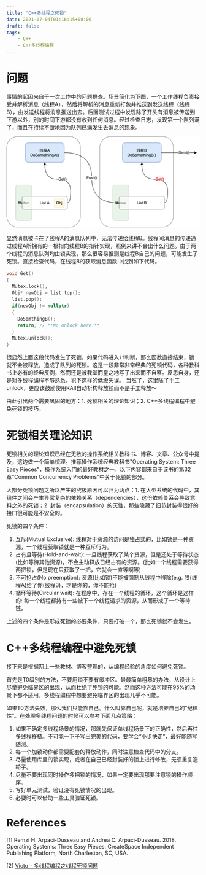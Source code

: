 ```yaml
---
title: "C++多线程之死锁"
date: 2021-07-04T01:16:15+08:00
draft: false
tags: 
    - C++
    - C++多线程编程
---
```


# 问题

事情的起因来自于一次工作中的问题排查。场景简化为下图，一个工作线程负责接受并解析消息（线程A），然后将解析的消息重新打包并推送到发送线程（线程B），由发送线程将消息推送出去。后面测试过程中发现除了开头有消息被传送到下游以外，别的时间下游都没有收到任何消息。经过检查日志，发现第一个队列满了，而且在持续不断地因为队列已满发生丢消息的现象。

![](https://raw.githubusercontent.com/Arecardo/PicD/master/202404200118099.jpg)

显然消息被卡在了线程A的消息队列中，无法传递给线程B。线程间消息的传递通过线程A所拥有的一根指向线程B的指针实现，照例来讲不会出什么问题。由于两个线程的消息队列均由锁实现，那么很容易推测是线程B自己的问题，可能发生了死锁。直接检查代码，在线程B的获取消息函数中找到如下代码。

```cpp
void Get()
{
  Mutex.lock();
  Obj* newObj = list.top();
  list.pop();
  if(newObj != nullptr)
  {
    DoSomthingB();
    return; // **No unlock here!**
  }
  Mutex.unlock();
}
```

很显然上面这段代码发生了死锁，如果代码进入`if`判断，那么函数直接结束，锁就不会被释放，造成了队列的死锁。这是一段非常非常经典的死锁代码，各种教科书上必有的经典反例，然而还是被我堂而皇之地写了出来而不自察。反思自身，还是对多线程编程不够熟悉，犯下这样的低级失误。
当然了，这里除了手工unlock，更应该鼓励使用RAII自动析构释放锁而不是手工释放～

由此引出两个需要巩固的地方：1. 死锁相关的理论知识；2. C++多线程编程中避免死锁的技巧。

# 死锁相关理论知识

死锁相关的理论知识已经在无数的操作系统相关教科书、博客、文章、公众号中提及，这边做一个简单梳理。推荐操作系统经典教科书"Operating System: Three Easy Pieces"，操作系统入门的最好教材之一。以下内容都来自于该书的第32章"Common Concurrency Problems"中关于死锁的部分。

大部分死锁问题之所以产生的究极原因可以归为两点：1. 在大型系统的代码中，其组件之间会产生异常复杂的依赖关系（dependencies），这份依赖关系会导致意料之外的死锁；2. 封装（encapsulation）的天性，那些隐藏了细节封装得很好的接口很可能是不安全的。

死锁的四个条件：
  1. 互斥(Mutual Exclusive): 线程对于资源的访问是独占式的，比如锁是一种资源，一个线程获取锁就是一种互斥行为。
  2. 占有且等待(Hold-and-wait): 一旦线程获取了某个资源，但是还处于等待状态(比如等待其他资源)，不会主动释放已经占有的资源。(比如一个线程需要获得两把锁，但是现在只获取了一把，它就会一直等啊等)
  3. 不可抢占(No preemption): 资源(比如锁)不能被强制从线程中移除(e.g. 朕(线程A)给了你(线程B)，才是你的，你不能抢)
  4. 循环等待(Circular wait): 在程序中，存在一个线程的循环，这个循环是这样的: 每一个线程都持有一些被下一个线程请求的资源，从而形成了一个等待链。

上述的四个条件是形成死锁的必要条件，只要打破一个，那么死锁就不会发生。

# C++多线程编程中避免死锁

接下来是根据网上一些教材、博客整理的，从编程经验的角度如何避免死锁。

首先是T0级别的方法，不要用锁不要有缓冲区。最最简单粗暴的办法，从设计上尽量避免临界区的出现，从而杜绝了死锁的可能。然而这种方法可能在95%的场景下都不适用，多线程编程中想要避免临界区的出现几乎不可能。

如果T0方法失效，那么我们只能靠自己。什么叫靠自己呢，就是培养自己的“纪律性”。在处理多线程问题的时候可以参考下面几点策略：
  1. 如果不确定多线程场景的情况，那就先保证单线程场景下的正确性，然后再往多线程移植。不可能一下子写出完美的代码，要学会“小步快走”，最好能随写随测。
  2. 每一个加锁动作都需要配套的释放动作，同时注意检查代码中的分支。
  3. 尽量使用库里的锁实现，或者在自己已经封装好的锁上进行修改，无须重复造轮子。
  4. 尽量不要出现同时操作多把锁的情况，如果一定要出现那要注意锁的操作顺序。
  5. 写好单元测试，验证没有死锁情况的出现。
  6. 必要时可以借助一些工具验证死锁。

# References

[1] Remzi H. Arpaci-Dusseau and Andrea C. Arpaci-Dusseau. 2018. Operating Systems: Three Easy Pieces. CreateSpace Independent Publishing Platform, North Charleston, SC, USA.

[2] [Victo - 多线程编程之线程死锁问题](https://www.cnblogs.com/kuliuheng/p/4071555.html)